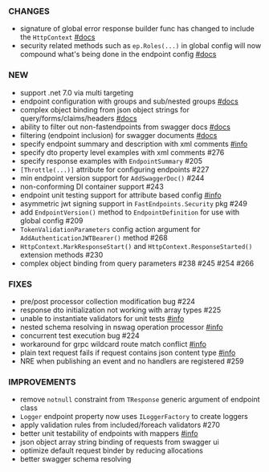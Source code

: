 ### CHANGES
- signature of global error response builder func has changed to include the `HttpContext` [#docs](https://fast-endpoints.com/docs/configuration-settings#customizing-error-responses)
- security related methods such as `ep.Roles(...)` in global config will now compound what's being done in the endpoint config [#docs](https://fast-endpoints.com/docs/configuration-settings#global-endpoint-options)

### NEW
- support .net 7.0 via multi targeting
- endpoint configuration with groups and sub/nested groups [#docs](https://fast-endpoints.com/docs/configuration-settings#endpoint-configuration-groups)
- complex object binding from json object strings for query/forms/claims/headers [#docs](https://fast-endpoints.com/docs/model-binding#json-objects)
- ability to filter out non-fastendpoints from swagger docs [#docs](https://fast-endpoints.com/docs/swagger-support#exluding-non-fastendpoints)
- filtering (endpoint inclusion) for swagger documents [#docs](https://fast-endpoints.com/docs/swagger-support#filtering-endpoints)
- specify endpoint summary and description with xml comments [#info](https://fast-endpoints.com/docs/swagger-support#enabling-xml-documentation)
- specify dto property level examples with xml comments #276
- specify response examples with `EndpointSummary` #205
- `[Throttle(...)]` attribute for configuring endpoints #227
- min endpoint version support for `AddSwaggerDoc()` #244
- non-conforming DI container support #243
- endpoint unit testing support for attribute based config [#info](https://discord.com/channels/933662816458645504/1021479855130427442)
- asymmetric jwt signing support in `FastEndpoints.Security` pkg #249
- add `EndpointVersion()` method to `EndpointDefinition` for use with global config #209
- `TokenValidationParameters` config action argument for `AddAuthenticationJWTBearer()` method #268
- `HttpContext.MarkResponseStart()` and `HttpContext.ResponseStarted()` extension methods #230
- complex object binding from query parameters #238 #245 #254 #266

### FIXES
- pre/post processor collection modification bug #224
- response dto initialization not working with array types #225
- unable to instantiate validators for unit tests [#info](https://discord.com/channels/933662816458645504/1017889876521267263)
- nested schema resolving in nswag operation processor [#info](https://discord.com/channels/933662816458645504/1018565805555863572)
- concurrent test execution bug #224
- workaround for grpc wildcard route match conflict [#info](https://discord.com/channels/933662816458645504/1020806973689696388)
- plain text request fails if request contains json content type [#info](https://discord.com/channels/933662816458645504/1021819753016328253)
- NRE when publishing an event and no handlers are registered #259

### IMPROVEMENTS
- remove `notnull` constraint from `TResponse` generic argument of endpoint class
- `Logger` endpoint property now uses `ILoggerFactory` to create loggers
- apply validation rules from included/foreach validators #270
- better unit testability of endpoints with mappers [#info](https://discord.com/channels/933662816458645504/1029375558871679046)
- json object array string binding of requests from swagger ui
- optimize default request binder by reducing allocations
- better swagger schema resolving